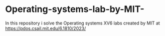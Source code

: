 # Operating-systems-lab-by-MIT-
In this repository i solve the Operating systems XV6 labs created by MIT at https://pdos.csail.mit.edu/6.1810/2023/ 
